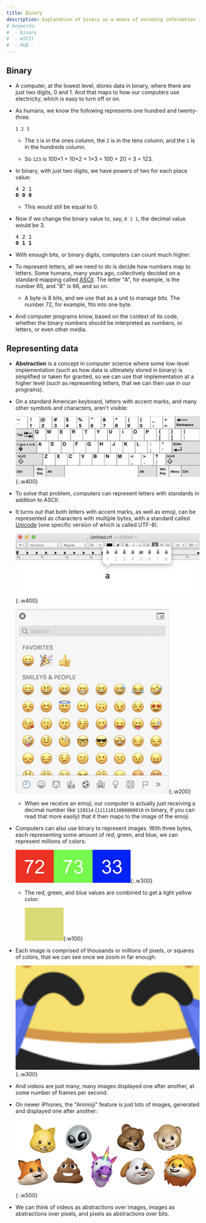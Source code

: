 ```yaml
---
title: Binary
description: Explanation of binary as a means of encoding information in computers.
# keywords:
#  - binary
#  - ASCII
#  - RGB
---
```


## Binary

*   A computer, at the lowest level, stores data in binary, where there are just two digits, 0 and 1. And that maps to how our computers use electricity, which is easy to turn off or on.

*   As humans, we know the following represents one hundred and twenty-three.

        1 2 3

    *   The `3` is in the ones column, the `2` is in the tens column, and the `1` is in the hundreds column.

    *   So `123` is 100×1 + 10×2 + 1×3 = 100 + 20 + 3 = 123.

*   In binary, with just two digits, we have powers of two for each place value:

    <pre>4 2 1
    <b>0 0 0</b>
    </pre>

    *   This would still be equal to 0.

*   Now if we change the binary value to, say, `0 1 1`, the decimal value would be 3.

    <pre>4 2 1
    <b>0 1 1</b>
    </pre>

*   With enough bits, or binary digits, computers can count much higher.

*   To represent letters, all we need to do is decide how numbers map to letters. Some humans, many years ago, collectively decided on a standard mapping called [ASCII](https://en.wikipedia.org/wiki/ASCII). The letter "A", for example, is the number 65, and "B" is 66, and so on.

    *   A byte is 8 bits, and we use that as a unit to manage bits. The number 72, for example, fits into one byte.

*   And computer programs know, based on the context of its code, whether the binary numbers should be interpreted as numbers, or letters, or even other media.

## Representing data

*   **Abstraction** is a concept in computer science where some low-level implementation (such as how data is ultimately stored in binary) is simplified or taken for granted, so we can use that implementation at a higher level (such as representing letters, that we can then use in our programs).

*   On a standard American keyboard, letters with accent marks, and many other symbols and characters, aren't visible:

	![computer keyboard with labeled keys](keyboard.png){:.w400}
	
*   To solve that problem, computers can represent letters with standards in addition to ASCII.

*   It turns out that both letters with accent marks, as well as emoji, can be represented as characters with multiple bytes, with a standard called [Unicode](https://en.wikipedia.org/wiki/Unicode) (one specific version of which is called UTF-8).

	![text editor with various options for accent marks over the letter a](unicode.png){:.w400}
	
	![on-screen emoji selector](emoji.png){:.w200}

    * When we receive an emoji, our computer is actually just receiving a decimal number like `128514` (`11111011000000010` in binary, if you can read that more easily) that it then maps to the image of the emoji.

*   Computers can also use binary to represent images. With three bytes, each representing some amount of red, green, and blue, we can represent millions of colors:

    ![red square labeled with 72, green square labeled with 73, blue square labeled with 33](rgb.png){:.w300}
	
    *   The red, green, and blue values are combined to get a light yellow color:  

        ![light yellow square](rgb_combined.png){:w100}

*   Each image is comprised of thousands or millions of pixels, or squares of colors, that we can see once we zoom in far enough:

	![zoomed-in emoji of laughing tears of joy with squares of pixels distinguishable](emoji_zoomed.png){:.w300}

*   And videos are just many, many images displayed one after another, at some number of frames per second.

*   On newer iPhones, the "Animoji" feature is just lots of images, generated and displayed one after another:

	![various animoji](animoji.png){:.w500}

*   We can think of videos as abstractions over images, images as abstractions over pixels, and pixels as abstractions over bits.
